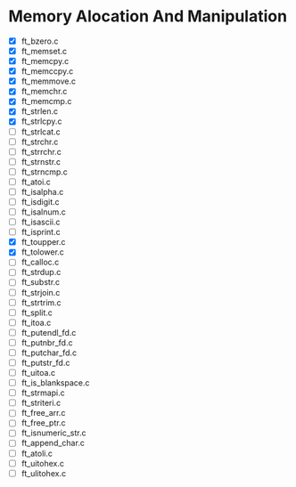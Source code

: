 # Memory Alocation And Manipulation

- [X] ft_bzero.c
- [X] ft_memset.c
- [X] ft_memcpy.c
- [X] ft_memccpy.c
- [X] ft_memmove.c
- [X] ft_memchr.c
- [X] ft_memcmp.c
- [X] ft_strlen.c
- [X] ft_strlcpy.c
- [ ] ft_strlcat.c
- [ ] ft_strchr.c
- [ ] ft_strrchr.c
- [ ] ft_strnstr.c
- [ ] ft_strncmp.c
- [ ] ft_atoi.c
- [ ] ft_isalpha.c
- [ ] ft_isdigit.c
- [ ] ft_isalnum.c
- [ ] ft_isascii.c
- [ ] ft_isprint.c
- [X] ft_toupper.c
- [X] ft_tolower.c
- [ ] ft_calloc.c
- [ ] ft_strdup.c
- [ ] ft_substr.c
- [ ] ft_strjoin.c
- [ ] ft_strtrim.c
- [ ] ft_split.c
- [ ] ft_itoa.c
- [ ] ft_putendl_fd.c
- [ ] ft_putnbr_fd.c
- [ ] ft_putchar_fd.c
- [ ] ft_putstr_fd.c
- [ ] ft_uitoa.c
- [ ] ft_is_blankspace.c
- [ ] ft_strmapi.c
- [ ] ft_striteri.c
- [ ] ft_free_arr.c
- [ ] ft_free_ptr.c
- [ ] ft_isnumeric_str.c
- [ ] ft_append_char.c
- [ ] ft_atoli.c
- [ ] ft_uitohex.c
- [ ] ft_ulitohex.c
